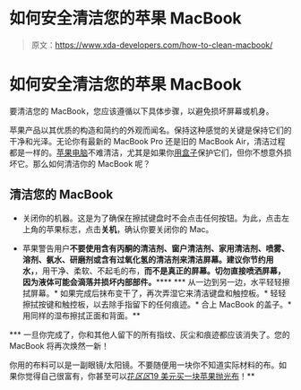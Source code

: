 # 如何安全清洁您的苹果 MacBook

> 原文：<https://www.xda-developers.com/how-to-clean-macbook/>

# 如何安全清洁您的苹果 MacBook

要清洁您的 MacBook，您应该遵循以下具体步骤，以避免损坏屏幕或机身。

苹果产品以其优质的构造和简约的外观而闻名。保持这种感觉的关键是保持它们的干净和光泽。无论你有最新的 MacBook Pro 还是旧的 MacBook Air，清洁过程都是一样的。[苹果电脑](https://www.xda-developers.com/best-macs/)不难清洁，尤其是如果你[用盒子](https://www.xda-developers.com/best-macbook-pro-cases/)保护它们，但你不想意外损坏它。那么如何清洁你的 MacBook 呢？

## 清洁您的 MacBook

*   关闭你的机器。这是为了确保在擦拭键盘时不会点击任何按钮。为此，点击左上角的苹果标志，点击**关机**，确认你要关闭你的 Mac。

*   苹果警告用户**不要使用含有丙酮的清洁剂、窗户清洁剂、家用清洁剂、喷雾、溶剂、氨水、研磨剂或含有过氧化氢的清洁剂来清洁屏幕。建议你节约用水，**，用干净、柔软、不起毛的布，**而不是真正的屏幕。切勿直接喷洒屏幕，因为液体可能会滴落并损坏内部部件。******
***   从一边到另一边，水平轻轻擦拭屏幕。*   如果完成后抹布变干了，再次弄湿它来清洁键盘和触控板。*   轻轻擦拭按键和触控板，以去除手指留下的任何痕迹。*   合上 MacBook 的盖子。*   用同样的湿布擦拭正面和背面。**

 ***   一旦你完成了，你和其他人留下的所有指纹、灰尘和痕迹都应该消失了。您的 MacBook 将再次焕然一新！

你用的布料可以是一副眼镜/太阳镜。不要随便用一块你不知道实际材料的布。如果你觉得自己很富有，你甚至可以[花*区区*19 美元买一块苹果抛光布](https://www.apple.com/shop/product/MM6F3AM/A/polishing-cloth)！**